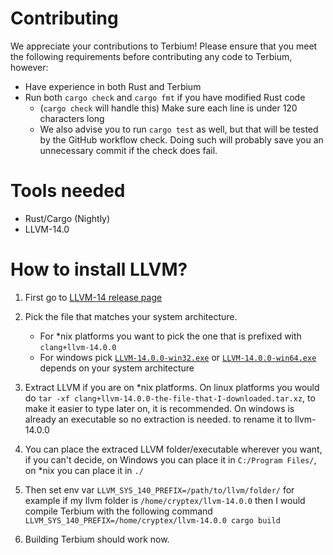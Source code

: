 # Contributing
We appreciate your contributions to Terbium! Please ensure that you meet the following requirements before
contributing any code to Terbium, however:

- Have experience in both Rust and Terbium
- Run both `cargo check` and `cargo fmt` if you have modified Rust code
  - (`cargo check` will handle this) Make sure each line is under 120 characters long
  - We also advise you to run `cargo test` as well, but that will be tested by the GitHub workflow check.
    Doing such will probably save you an unnecessary commit if the check does fail.

# Tools needed
- Rust/Cargo (Nightly)
- LLVM-14.0

# How to install LLVM?
1. First go to [LLVM-14 release page](https://github.com/llvm/llvm-project/releases/tag/llvmorg-14.0.0)
2. Pick the file that matches your system architecture.
   - For *nix platforms you want to pick the one that is prefixed with `clang+llvm-14.0.0`
   - For windows pick [`LLVM-14.0.0-win32.exe`](https://github.com/llvm/llvm-project/releases/download/llvmorg-14.0.0/LLVM-14.0.0-win32.exe) 
     or [`LLVM-14.0.0-win64.exe`](https://github.com/llvm/llvm-project/releases/download/llvmorg-14.0.0/LLVM-14.0.0-win64.exe)
     depends on your system architecture
3. Extract LLVM if you are on *nix platforms. On linux platforms you would do `tar -xf clang+llvm-14.0.0-the-file-that-I-downloaded.tar.xz`, to make it easier to type later on, it is recommended. On windows is already an executable so no extraction is needed.
   to rename it to llvm-14.0.0
4. You can place the extraced LLVM folder/executable wherever you want, if you can't decide, on Windows you can place it in `C:/Program Files/`, on *nix you can place it in `./`
5. Then set env var `LLVM_SYS_140_PREFIX=/path/to/llvm/folder/` for example if my llvm folder is `/home/cryptex/llvm-14.0.0` then I would compile Terbium with the 
   following command `LLVM_SYS_140_PREFIX=/home/cryptex/llvm-14.0.0 cargo build`

6. Building Terbium should work now.

